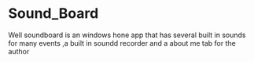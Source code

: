 Sound_Board
===========
Well soundboard is an windows hone app that has several built in sounds for many events ,a built in soundd recorder and a about me tab for the author
